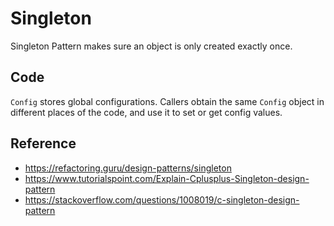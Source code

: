 # Singleton

Singleton Pattern makes sure an object is only created exactly once.

## Code

`Config` stores global configurations. Callers obtain the same `Config` object
in different places of the code, and use it to set or get config values.

## Reference

- https://refactoring.guru/design-patterns/singleton
- https://www.tutorialspoint.com/Explain-Cplusplus-Singleton-design-pattern
- https://stackoverflow.com/questions/1008019/c-singleton-design-pattern
